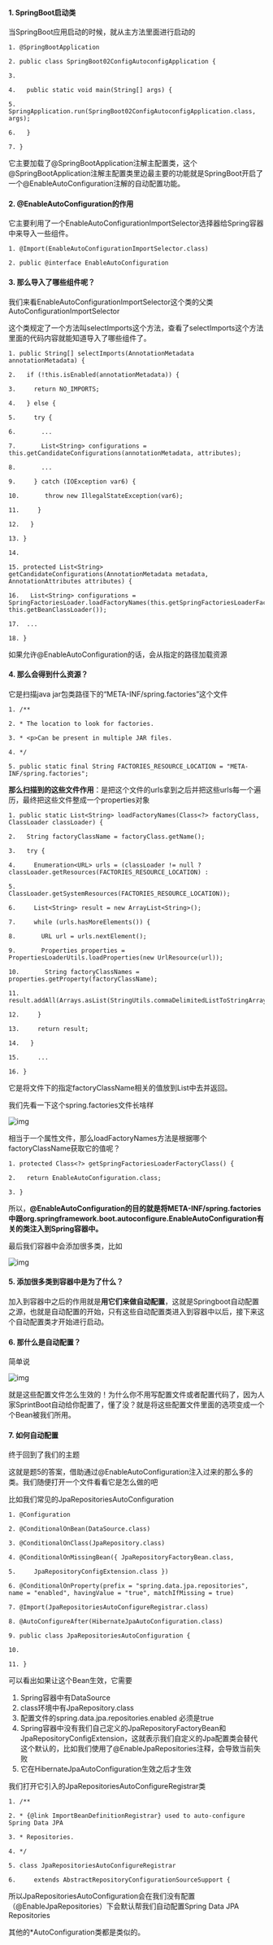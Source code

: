 #### 1. SpringBoot启动类

当SpringBoot应用启动的时候，就从主方法里面进行启动的

```
1. @SpringBootApplication 

2. public class SpringBoot02ConfigAutoconfigApplication { 

3.  

4.   public static void main(String[] args) { 

5.     SpringApplication.run(SpringBoot02ConfigAutoconfigApplication.class, args); 

6.   } 

7. } 
```



它主要加载了@SpringBootApplication注解主配置类，这个@SpringBootApplication注解主配置类里边最主要的功能就是SpringBoot开启了一个@EnableAutoConfiguration注解的自动配置功能。



#### 2. @EnableAutoConfiguration的作用

它主要利用了一个EnableAutoConfigurationImportSelector选择器给Spring容器中来导入一些组件。

```
1. @Import(EnableAutoConfigurationImportSelector.class) 

2. public @interface EnableAutoConfiguration  
```



#### 3. 那么导入了哪些组件呢？

我们来看EnableAutoConfigurationImportSelector这个类的父类AutoConfigurationImportSelector



这个类规定了一个方法叫selectImports这个方法，查看了selectImports这个方法里面的代码内容就能知道导入了哪些组件了。

```
1. public String[] selectImports(AnnotationMetadata annotationMetadata) { 

2.   if (!this.isEnabled(annotationMetadata)) { 

3.     return NO_IMPORTS; 

4.   } else { 

5.     try { 

6.       ... 

7.       List<String> configurations = this.getCandidateConfigurations(annotationMetadata, attributes); 

8.       ... 

9.     } catch (IOException var6) { 

10.       throw new IllegalStateException(var6); 

11.     } 

12.   } 

13. } 

14.  

15. protected List<String> getCandidateConfigurations(AnnotationMetadata metadata, AnnotationAttributes attributes) { 

16.   List<String> configurations = SpringFactoriesLoader.loadFactoryNames(this.getSpringFactoriesLoaderFactoryClass(), this.getBeanClassLoader()); 

17.  ... 

18. } 
```



如果允许@EnableAutoConfiguration的话，会从指定的路径加载资源



#### 4. 那么会得到什么资源？

它是扫描java jar包类路径下的“META-INF/spring.factories”这个文件

```
1. /** 

2. * The location to look for factories. 

3. * <p>Can be present in multiple JAR files. 

4. */ 

5. public static final String FACTORIES_RESOURCE_LOCATION = "META-INF/spring.factories"; 
```



**那么扫描到的这些文件作用**：是把这个文件的urls拿到之后并把这些urls每一个遍历，最终把这些文件整成一个properties对象

```
1. public static List<String> loadFactoryNames(Class<?> factoryClass, ClassLoader classLoader) { 

2.   String factoryClassName = factoryClass.getName(); 

3.   try { 

4.     Enumeration<URL> urls = (classLoader != null ? classLoader.getResources(FACTORIES_RESOURCE_LOCATION) : 

5.         ClassLoader.getSystemResources(FACTORIES_RESOURCE_LOCATION)); 

6.     List<String> result = new ArrayList<String>(); 

7.     while (urls.hasMoreElements()) { 

8.       URL url = urls.nextElement(); 

9.       Properties properties = PropertiesLoaderUtils.loadProperties(new UrlResource(url)); 

10.       String factoryClassNames = properties.getProperty(factoryClassName); 

11.       result.addAll(Arrays.asList(StringUtils.commaDelimitedListToStringArray(factoryClassNames))); 

12.     } 

13.     return result; 

14.   } 

15.     ... 

16. } 
```



它是将文件下的指定factoryClassName相关的值放到List<String>中去并返回。



我们先看一下这个spring.factories文件长啥样

![img](http://pcc.huitogo.club/0fd1c8425fc1b82ef65b5ea085a2454a)



相当于一个属性文件，那么loadFactoryNames方法是根据哪个factoryClassName获取它的值呢？

```
1. protected Class<?> getSpringFactoriesLoaderFactoryClass() { 

2.   return EnableAutoConfiguration.class; 

3. } 
```



所以，**@EnableAutoConfiguration的目的就是将META-INF/spring.factories中跟org.springframework.boot.autoconfigure.EnableAutoConfiguration有关的类注入到Spring容器中。**



最后我们容器中会添加很多类，比如

![img](http://pcc.huitogo.club/a157d1ae277f35cedb76cabb9476bffa)



#### 5. 添加很多类到容器中是为了什么？

加入到容器中之后的作用就是**用它们来做自动配置**，这就是Springboot自动配置之源，也就是自动配置的开始，只有这些自动配置类进入到容器中以后，接下来这个自动配置类才开始进行启动。



#### 6. 那什么是自动配置？

简单说

![img](http://pcc.huitogo.club/d0819ccbe118f5c09c0e0e860f319fec)



就是这些配置文件怎么生效的！为什么你不用写配置文件或者配置代码了，因为人家SprintBoot自动给你配置了，懂了没？就是将这些配置文件里面的选项变成一个个Bean被我们所用。



#### 7. 如何自动配置

终于回到了我们的主题



这就是题5的答案，借助通过@EnableAutoConfiguration注入过来的那么多的类。我们随便打开一个文件看看它是怎么做的吧



比如我们常见的JpaRepositoriesAutoConfiguration

```
1. @Configuration 

2. @ConditionalOnBean(DataSource.class) 

3. @ConditionalOnClass(JpaRepository.class) 

4. @ConditionalOnMissingBean({ JpaRepositoryFactoryBean.class, 

5.     JpaRepositoryConfigExtension.class }) 

6. @ConditionalOnProperty(prefix = "spring.data.jpa.repositories", name = "enabled", havingValue = "true", matchIfMissing = true) 

7. @Import(JpaRepositoriesAutoConfigureRegistrar.class) 

8. @AutoConfigureAfter(HibernateJpaAutoConfiguration.class) 

9. public class JpaRepositoriesAutoConfiguration { 

10.  

11. } 
```



可以看出如果让这个Bean生效，它需要

1. Spring容器中有DataSource
2. class环境中有JpaRepository.class
3. 配置文件的spring.data.jpa.repositories.enabled 必须是true
4. Spring容器中没有我们自己定义的JpaRepositoryFactoryBean和JpaRepositoryConfigExtension，这就表示我们自定义的Jpa配置类会替代这个默认的，比如我们使用了@EnableJpaRepositories注释，会导致当前失败
5. 它在HibernateJpaAutoConfiguration生效之后才生效



我们打开它引入的JpaRepositoriesAutoConfigureRegistrar类

```
1. /** 

2. * {@link ImportBeanDefinitionRegistrar} used to auto-configure Spring Data JPA 

3. * Repositories. 

4. */ 

5. class JpaRepositoriesAutoConfigureRegistrar 

6.     extends AbstractRepositoryConfigurationSourceSupport { 
```



所以JpaRepositoriesAutoConfiguration会在我们没有配置（@EnableJpaRepositories）下会默认帮我们自动配置Spring Data JPA Repositories



其他的*AutoConfiguration类都是类似的。